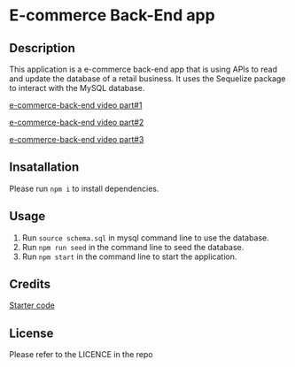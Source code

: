 # E-commerce Back-End app



## Description

This application is a e-commerce back-end app that is using APIs to read and update the database of a retail business. It uses the Sequelize package to interact with the MySQL database.

[e-commerce-back-end video part#1](https://drive.google.com/file/d/1XMSz0_Z3VttROt-a0vIzR0TdCilDcKVl/view?usp=share_link)


[e-commerce-back-end video part#2]( https://drive.google.com/file/d/10SQXI_uTZEi-XFHhc6Ok2_qlAqMDdzsb/view?usp=share_link)


[e-commerce-back-end video part#3](https://drive.google.com/file/d/1-d9vl6p-qDIzbbH7_IOnwfG9Ch4TNjve/view?usp=share_link)



## Insatallation

Please run `npm i` to install dependencies.


## Usage

1.  Run `source schema.sql` in mysql command line to use the database.
2.  Run `npm run seed` in the command line to seed the database.
3.  Run `npm start` in the command line to start the application.



## Credits

[Starter code](https://github.com/coding-boot-camp/fantastic-umbrella)


## License

Please refer to the LICENCE in the repo